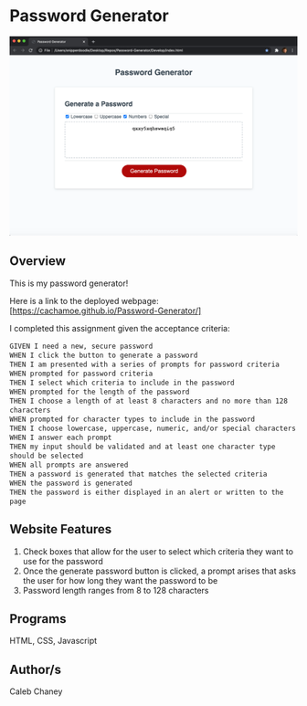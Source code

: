 # Password Generator
![](https://github.com/Cachamoe/Password-Generator/blob/master/Assets/Screen%20Shot%202020-08-18%20at%2012.23.59%20PM.png)
## Overview
 This is my password generator! 

 Here is a link to the deployed webpage: [https://cachamoe.github.io/Password-Generator/]

I completed this assignment given the acceptance criteria: 


```
GIVEN I need a new, secure password
WHEN I click the button to generate a password
THEN I am presented with a series of prompts for password criteria
WHEN prompted for password criteria
THEN I select which criteria to include in the password
WHEN prompted for the length of the password
THEN I choose a length of at least 8 characters and no more than 128 characters
WHEN prompted for character types to include in the password
THEN I choose lowercase, uppercase, numeric, and/or special characters
WHEN I answer each prompt
THEN my input should be validated and at least one character type should be selected
WHEN all prompts are answered
THEN a password is generated that matches the selected criteria
WHEN the password is generated
THEN the password is either displayed in an alert or written to the page
```

## Website Features
1) Check boxes that allow for the user to select which criteria they want to use for the password
2) Once the generate password button is clicked, a prompt arises that asks the user for how long they want the password to be
3) Password length ranges from 8 to 128 characters

## Programs 
HTML, CSS, Javascript

## Author/s
Caleb Chaney
